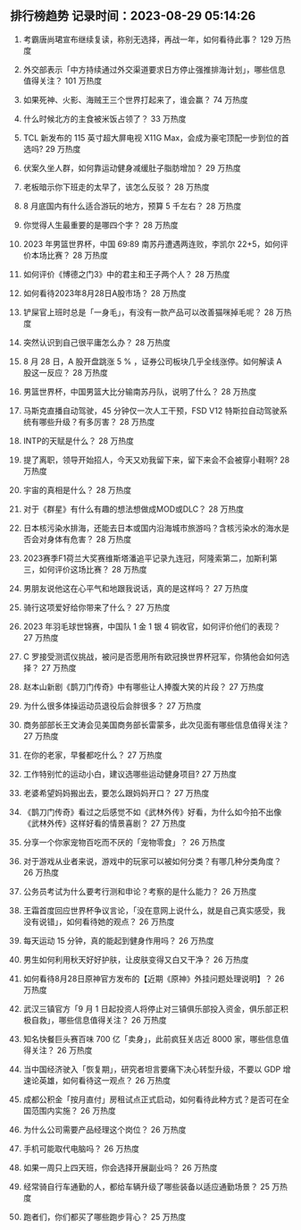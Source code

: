 
## 排行榜趋势 记录时间：2023-08-29 05:14:26
  
  1. 考霸唐尚珺宣布继续复读，称别无选择，再战一年，如何看待此事？ 129 万热度
    
  2. 外交部表示「中方持续通过外交渠道要求日方停止强推排海计划」，哪些信息值得关注？ 101 万热度
    
  3. 如果死神、火影、海贼王三个世界打起来了，谁会赢？ 74 万热度
    
  4. 什么时候北方的主食被米饭占领了？ 33 万热度
    
  5. TCL 新发布的 115 英寸超大屏电视 X11G Max，会成为豪宅顶配一步到位的首选吗? 29 万热度
    
  6. 伏案久坐人群，如何靠运动健身减缓肚子脂肪增加？ 29 万热度
    
  7. 老板暗示你下班走的太早了，该怎么反驳？ 28 万热度
    
  8. 8 月底国内有什么适合游玩的地方，预算 5 千左右？ 28 万热度
    
  9. 你觉得人生最重要的是哪四个字？ 28 万热度
    
  10. 2023 年男篮世界杯，中国 69:89 南苏丹遭遇两连败，李凯尔 22+5，如何评价本场比赛？ 28 万热度
    
  11. 如何评价《博德之门3》中的君主和王子两个人？ 28 万热度
    
  12. 如何看待2023年8月28日A股市场？ 28 万热度
    
  13. 铲屎官上班时总是「一身毛」，有没有一款产品可以改善猫咪掉毛呢？ 28 万热度
    
  14. 突然认识到自己很平庸怎么办？ 28 万热度
    
  15. 8 月 28 日，A 股开盘跳涨 5 % ，证券公司板块几乎全线涨停。如何解读 A 股这一反应？ 28 万热度
    
  16. 男篮世界杯，中国男篮大比分输南苏丹队，说明了什么？ 28 万热度
    
  17. 马斯克直播自动驾驶，45 分钟仅一次人工干预，FSD V12 特斯拉自动驾驶系统有哪些升级？有多厉害？ 28 万热度
    
  18. INTP的天赋是什么？ 28 万热度
    
  19. 提了离职，领导开始招人，今天又劝我留下来，留下来会不会被穿小鞋啊? 28 万热度
    
  20. 宇宙的真相是什么？ 28 万热度
    
  21. 对于《群星》有什么有趣的想法想做成MOD或DLC？ 28 万热度
    
  22. 日本核污染水排海，还能去日本或国内沿海城市旅游吗？含核污染水的海水是否会对身体有危害？ 28 万热度
    
  23. 2023赛季F1荷兰大奖赛维斯塔潘追平记录九连冠，阿隆索第二，加斯利第三，如何评价这场比赛？ 28 万热度
    
  24. 男朋友说他这在心平气和地跟我说话，真的是这样吗？ 27 万热度
    
  25. 骑行这项爱好给你带来了什么？ 27 万热度
    
  26. 2023 年羽毛球世锦赛，中国队 1 金 1 银 4 铜收官，如何评价他们的表现？ 27 万热度
    
  27. C 罗接受测谎仪挑战，被问是否愿用所有欧冠换世界杯冠军，你猜他会如何选择？ 27 万热度
    
  28. 赵本山新剧《鹊刀门传奇》中有哪些让人捧腹大笑的片段？ 27 万热度
    
  29. 为什么很多体操运动员退役后会胖很多？ 27 万热度
    
  30. 商务部部长王文涛会见美国商务部长雷蒙多，此次见面有哪些信息值得关注？ 27 万热度
    
  31. 在你的老家，早餐都吃什么？ 27 万热度
    
  32. 工作特别忙的运动小白，建议选哪些运动健身项目? 27 万热度
    
  33. 老婆希望妈妈搬出去，要怎么跟妈妈开口？ 27 万热度
    
  34. 《鹊刀门传奇》看过之后感觉不如《武林外传》好看，为什么如今拍不出像《武林外传》这样好看的情景喜剧？ 27 万热度
    
  35. 分享一个你家宠物百吃而不厌的「宠物零食」？ 26 万热度
    
  36. 对于游戏从业者来说，游戏中的玩家可以被如何分类？有哪几种分类角度？ 26 万热度
    
  37. 公务员考试为什么要考行测和申论？考察的是什么能力？ 26 万热度
    
  38. 王霜首度回应世界杯争议言论，「没在意网上说什么，就是自己真实感受，我没有说错」，如何看待她的观点？ 26 万热度
    
  39. 每天运动 15 分钟，真的能起到健身作用吗？ 26 万热度
    
  40. 男生如何利用秋天好好护肤，让皮肤变得又白又干净？ 26 万热度
    
  41. 如何看待8月28日原神官方发布的【近期《原神》外挂问题处理说明】？ 26 万热度
    
  42. 武汉三镇官方「9 月 1 日起投资人将停止对三镇俱乐部投入资金，俱乐部正积极自救」，哪些信息值得关注？ 26 万热度
    
  43. 知名快餐巨头赛百味 700 亿「卖身」，此前疯狂关店近 8000 家，哪些信息值得关注？ 26 万热度
    
  44. 当中国经济驶入「恢复期」，研究者坦言要痛下决心转型升级，不要以 GDP 增速论英雄，如何看待这一观点？ 26 万热度
    
  45. 成都公积金「按月直付」房租试点正式启动，如何看待此种方式？是否可在全国范围内实施？ 26 万热度
    
  46. 为什么公司需要产品经理这个岗位？ 26 万热度
    
  47. 手机可能取代电脑吗？ 26 万热度
    
  48. 如果一周只上四天班，你会选择开展副业吗？ 26 万热度
    
  49. 经常骑自行车通勤的人，都给车辆升级了哪些装备以适应通勤场景？ 25 万热度
    
  50. 跑者们，你们都买了哪些跑步背心？ 25 万热度
    